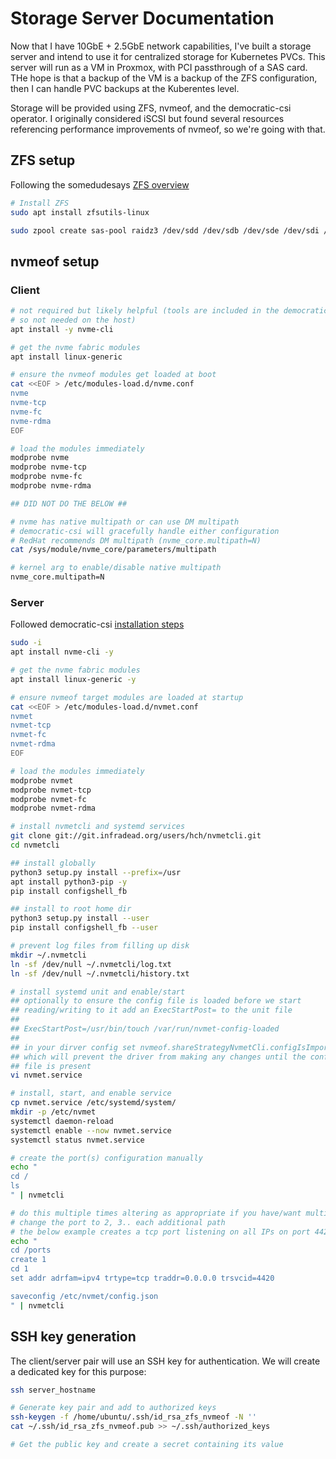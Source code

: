 # Storage Server Documentation

Now that I have 10GbE + 2.5GbE network capabilities, I've built a storage server and intend to use it for centralized storage for Kubernetes PVCs. This server will run as a VM in Proxmox, with PCI passthrough of a SAS card. THe hope is that a backup of the VM is a backup of the ZFS configuration, then I can handle PVC backups at the Kuberentes level.

Storage will be provided using ZFS, nvmeof, and the democratic-csi operator. I originally considered iSCSI but found several resources referencing performance improvements of nvmeof, so we're going with that.

## ZFS setup

Following the somedudesays [ZFS overview](https://somedudesays.com/2021/08/the-basic-guide-to-working-with-zfs/)

```sh
# Install ZFS
sudo apt install zfsutils-linux

sudo zpool create sas-pool raidz3 /dev/sdd /dev/sdb /dev/sde /dev/sdi /dev/sdc /dev/sdf /dev/sdm /dev/sdj /dev/sdh /dev/sdk /dev/sdg /dev/sdl
```

## nvmeof setup

### Client

```sh
# not required but likely helpful (tools are included in the democratic images
# so not needed on the host)
apt install -y nvme-cli

# get the nvme fabric modules
apt install linux-generic

# ensure the nvmeof modules get loaded at boot
cat <<EOF > /etc/modules-load.d/nvme.conf
nvme
nvme-tcp
nvme-fc
nvme-rdma
EOF

# load the modules immediately
modprobe nvme
modprobe nvme-tcp
modprobe nvme-fc
modprobe nvme-rdma

## DID NOT DO THE BELOW ##

# nvme has native multipath or can use DM multipath
# democratic-csi will gracefully handle either configuration
# RedHat recommends DM multipath (nvme_core.multipath=N)
cat /sys/module/nvme_core/parameters/multipath

# kernel arg to enable/disable native multipath
nvme_core.multipath=N
```

### Server

Followed democratic-csi [installation steps](https://github.com/democratic-csi/democratic-csi?tab=readme-ov-file#zol-zfs-generic-nfs-zfs-generic-iscsi-zfs-generic-smb-zfs-generic-nvmeof)

```sh
sudo -i
apt install nvme-cli -y

# get the nvme fabric modules
apt install linux-generic -y

# ensure nvmeof target modules are loaded at startup
cat <<EOF > /etc/modules-load.d/nvmet.conf
nvmet
nvmet-tcp
nvmet-fc
nvmet-rdma
EOF

# load the modules immediately
modprobe nvmet
modprobe nvmet-tcp
modprobe nvmet-fc
modprobe nvmet-rdma

# install nvmetcli and systemd services
git clone git://git.infradead.org/users/hch/nvmetcli.git
cd nvmetcli

## install globally
python3 setup.py install --prefix=/usr
apt install python3-pip -y
pip install configshell_fb

## install to root home dir
python3 setup.py install --user
pip install configshell_fb --user

# prevent log files from filling up disk
mkdir ~/.nvmetcli
ln -sf /dev/null ~/.nvmetcli/log.txt
ln -sf /dev/null ~/.nvmetcli/history.txt

# install systemd unit and enable/start
## optionally to ensure the config file is loaded before we start
## reading/writing to it add an ExecStartPost= to the unit file
##
## ExecStartPost=/usr/bin/touch /var/run/nvmet-config-loaded
##
## in your dirver config set nvmeof.shareStrategyNvmetCli.configIsImportedFilePath=/var/run/nvmet-config-loaded
## which will prevent the driver from making any changes until the configured
## file is present
vi nvmet.service

# install, start, and enable service
cp nvmet.service /etc/systemd/system/
mkdir -p /etc/nvmet
systemctl daemon-reload
systemctl enable --now nvmet.service
systemctl status nvmet.service

# create the port(s) configuration manually
echo "
cd /
ls
" | nvmetcli

# do this multiple times altering as appropriate if you have/want multipath
# change the port to 2, 3.. each additional path
# the below example creates a tcp port listening on all IPs on port 4420
echo "
cd /ports
create 1
cd 1
set addr adrfam=ipv4 trtype=tcp traddr=0.0.0.0 trsvcid=4420

saveconfig /etc/nvmet/config.json
" | nvmetcli
```

## SSH key generation

The client/server pair will use an SSH key for authentication. We will create a dedicated key for this purpose:

```sh
ssh server_hostname

# Generate key pair and add to authorized keys
ssh-keygen -f /home/ubuntu/.ssh/id_rsa_zfs_nvmeof -N ''
cat ~/.ssh/id_rsa_zfs_nvmeof.pub >> ~/.ssh/authorized_keys

# Get the public key and create a secret containing its value
```
